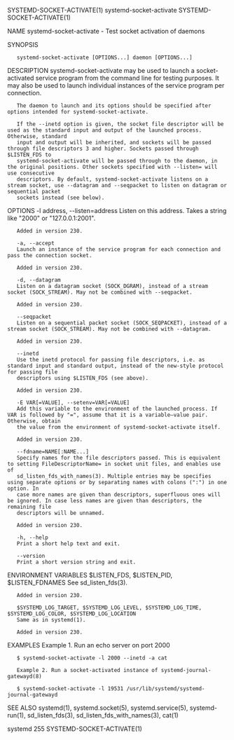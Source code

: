 SYSTEMD-SOCKET-ACTIVATE(1)					    systemd-socket-activate					    SYSTEMD-SOCKET-ACTIVATE(1)

NAME
       systemd-socket-activate - Test socket activation of daemons

SYNOPSIS

       systemd-socket-activate [OPTIONS...] daemon [OPTIONS...]

DESCRIPTION
       systemd-socket-activate may be used to launch a socket-activated service program from the command line for testing purposes. It may also be used to
       launch individual instances of the service program per connection.

       The daemon to launch and its options should be specified after options intended for systemd-socket-activate.

       If the --inetd option is given, the socket file descriptor will be used as the standard input and output of the launched process. Otherwise, standard
       input and output will be inherited, and sockets will be passed through file descriptors 3 and higher. Sockets passed through $LISTEN_FDS to
       systemd-socket-activate will be passed through to the daemon, in the original positions. Other sockets specified with --listen= will use consecutive
       descriptors. By default, systemd-socket-activate listens on a stream socket, use --datagram and --seqpacket to listen on datagram or sequential packet
       sockets instead (see below).

OPTIONS
       -l address, --listen=address
	   Listen on this address. Takes a string like "2000" or "127.0.0.1:2001".

	   Added in version 230.

       -a, --accept
	   Launch an instance of the service program for each connection and pass the connection socket.

	   Added in version 230.

       -d, --datagram
	   Listen on a datagram socket (SOCK_DGRAM), instead of a stream socket (SOCK_STREAM). May not be combined with --seqpacket.

	   Added in version 230.

       --seqpacket
	   Listen on a sequential packet socket (SOCK_SEQPACKET), instead of a stream socket (SOCK_STREAM). May not be combined with --datagram.

	   Added in version 230.

       --inetd
	   Use the inetd protocol for passing file descriptors, i.e. as standard input and standard output, instead of the new-style protocol for passing file
	   descriptors using $LISTEN_FDS (see above).

	   Added in version 230.

       -E VAR[=VALUE], --setenv=VAR[=VALUE]
	   Add this variable to the environment of the launched process. If VAR is followed by "=", assume that it is a variable–value pair. Otherwise, obtain
	   the value from the environment of systemd-socket-activate itself.

	   Added in version 230.

       --fdname=NAME[:NAME...]
	   Specify names for the file descriptors passed. This is equivalent to setting FileDescriptorName= in socket unit files, and enables use of
	   sd_listen_fds_with_names(3). Multiple entries may be specifies using separate options or by separating names with colons (":") in one option. In
	   case more names are given than descriptors, superfluous ones will be ignored. In case less names are given than descriptors, the remaining file
	   descriptors will be unnamed.

	   Added in version 230.

       -h, --help
	   Print a short help text and exit.

       --version
	   Print a short version string and exit.

ENVIRONMENT VARIABLES
       $LISTEN_FDS, $LISTEN_PID, $LISTEN_FDNAMES
	   See sd_listen_fds(3).

	   Added in version 230.

       $SYSTEMD_LOG_TARGET, $SYSTEMD_LOG_LEVEL, $SYSTEMD_LOG_TIME, $SYSTEMD_LOG_COLOR, $SYSTEMD_LOG_LOCATION
	   Same as in systemd(1).

	   Added in version 230.

EXAMPLES
       Example 1. Run an echo server on port 2000

	   $ systemd-socket-activate -l 2000 --inetd -a cat

       Example 2. Run a socket-activated instance of systemd-journal-gatewayd(8)

	   $ systemd-socket-activate -l 19531 /usr/lib/systemd/systemd-journal-gatewayd

SEE ALSO
       systemd(1), systemd.socket(5), systemd.service(5), systemd-run(1), sd_listen_fds(3), sd_listen_fds_with_names(3), cat(1)

systemd 255															    SYSTEMD-SOCKET-ACTIVATE(1)
